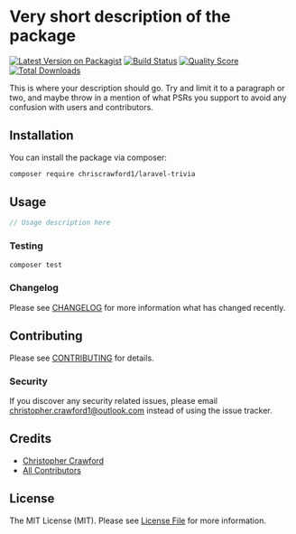 # Very short description of the package

[![Latest Version on Packagist](https://img.shields.io/packagist/v/chriscrawford1/laravel-trivia.svg?style=flat-square)](https://packagist.org/packages/chriscrawford1/laravel-trivia)
[![Build Status](https://img.shields.io/travis/chriscrawford1/laravel-trivia/master.svg?style=flat-square)](https://travis-ci.org/chriscrawford1/laravel-trivia)
[![Quality Score](https://img.shields.io/scrutinizer/g/chriscrawford1/laravel-trivia.svg?style=flat-square)](https://scrutinizer-ci.com/g/chriscrawford1/laravel-trivia)
[![Total Downloads](https://img.shields.io/packagist/dt/chriscrawford1/laravel-trivia.svg?style=flat-square)](https://packagist.org/packages/chriscrawford1/laravel-trivia)

This is where your description should go. Try and limit it to a paragraph or two, and maybe throw in a mention of what PSRs you support to avoid any confusion with users and contributors.

## Installation

You can install the package via composer:

```bash
composer require chriscrawford1/laravel-trivia
```

## Usage

``` php
// Usage description here
```

### Testing

``` bash
composer test
```

### Changelog

Please see [CHANGELOG](CHANGELOG.md) for more information what has changed recently.

## Contributing

Please see [CONTRIBUTING](CONTRIBUTING.md) for details.

### Security

If you discover any security related issues, please email christopher.crawford1@outlook.com instead of using the issue tracker.

## Credits

- [Christopher Crawford](https://github.com/chriscrawford1)
- [All Contributors](../../contributors)

## License

The MIT License (MIT). Please see [License File](LICENSE.md) for more information.
